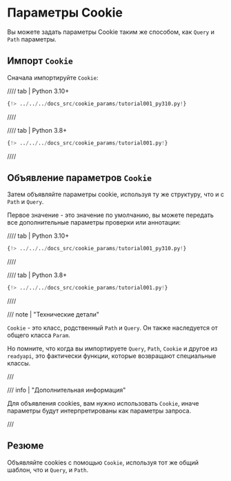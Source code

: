 # Параметры Cookie

Вы можете задать параметры Cookie таким же способом, как `Query` и `Path` параметры.

## Импорт `Cookie`

Сначала импортируйте `Cookie`:

//// tab | Python 3.10+

```Python hl_lines="1"
{!> ../../../docs_src/cookie_params/tutorial001_py310.py!}
```

////

//// tab | Python 3.8+

```Python hl_lines="3"
{!> ../../../docs_src/cookie_params/tutorial001.py!}
```

////

## Объявление параметров `Cookie`

Затем объявляйте параметры cookie, используя ту же структуру, что и с `Path` и `Query`.

Первое значение - это значение по умолчанию, вы можете передать все дополнительные параметры проверки или аннотации:

//// tab | Python 3.10+

```Python hl_lines="7"
{!> ../../../docs_src/cookie_params/tutorial001_py310.py!}
```

////

//// tab | Python 3.8+

```Python hl_lines="9"
{!> ../../../docs_src/cookie_params/tutorial001.py!}
```

////

/// note | "Технические детали"

`Cookie` - это класс, родственный `Path` и `Query`. Он также наследуется от общего класса `Param`.

Но помните, что когда вы импортируете `Query`, `Path`, `Cookie` и другое из `readyapi`, это фактически функции, которые возвращают специальные классы.

///

/// info | "Дополнительная информация"

Для объявления cookies, вам нужно использовать `Cookie`, иначе параметры будут интерпретированы как параметры запроса.

///

## Резюме

Объявляйте cookies с помощью `Cookie`, используя тот же общий шаблон, что и `Query`, и `Path`.
